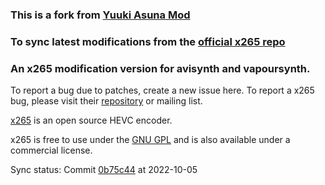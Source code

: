 ### This is a fork from [Yuuki Asuna Mod](https://github.com/msg7086/x265-Yuuki-Asuna.git)
### To sync latest modifications from the [official x265 repo](https://bitbucket.org/multicoreware/x265_git.git)
### An x265 modification version for avisynth and vapoursynth.

To report a bug due to patches, create a new issue here. To report a x265 bug, please visit their [repository](https://bitbucket.org/multicoreware/x265_git.git) or mailing list.

[x265](https://www.videolan.org/developers/x265.html) is an open source HEVC encoder.

x265 is free to use under the [GNU GPL](https://www.gnu.org/licenses/gpl-2.0.html) and is also available under a commercial license.

Sync status: Commit [0b75c44](https://bitbucket.org/multicoreware/x265_git/commits/0b75c44c10e605fe9e9ebed58f04a46271131827) at 2022-10-05
